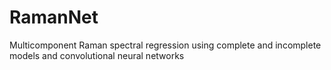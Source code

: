 # RamanNet
Multicomponent Raman spectral regression using complete and incomplete models and convolutional neural networks
